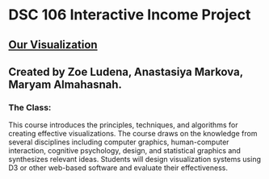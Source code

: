 # DSC 106 Interactive Income Project

## <a href="https://zoeludena.github.io/dsc106-Interactive-Income/">Our Visualization</a>

## Created by Zoe Ludena, Anastasiya Markova, Maryam Almahasnah.

### The Class:
This course introduces the principles, techniques, and algorithms for creating effective visualizations. The course draws on the knowledge from several disciplines including computer graphics, human-computer interaction, cognitive psychology, design, and statistical graphics and synthesizes relevant ideas. Students will design visualization systems using D3 or other web-based software and evaluate their effectiveness.
